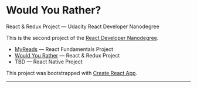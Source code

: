 # Would You Rather?
React & Redux Project — Udacity React Developer Nanodegree

This is the second project of the [React Developer Nanodegree](https://eu.udacity.com/course/react-nanodegree--nd019).

* [MyReads](https://github.com/dxit/reactnd-project-myreads-starter) — React Fundamentals Project
* [Would You Rather](https://github.com/dxit/react-redux-would-you-rather) — React & Redux Project
* TBD — React Native Project

This project was bootstrapped with [Create React App](https://github.com/facebookincubator/create-react-app).

---

